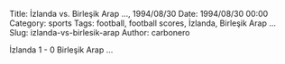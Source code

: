 Title: İzlanda vs. Birleşik Arap …, 1994/08/30
Date: 1994/08/30 00:00
Category: sports
Tags: football, football scores, İzlanda, Birleşik Arap …
Slug: izlanda-vs-birlesik-arap
Author: carbonero


İzlanda 1 - 0 Birleşik Arap …
